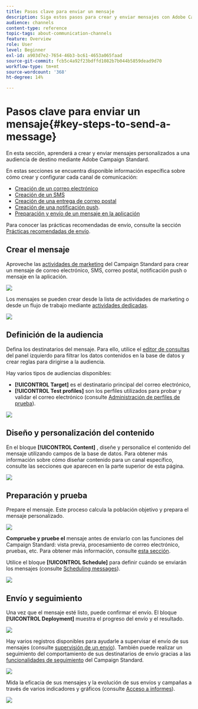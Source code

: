 ```yaml
---
title: Pasos clave para enviar un mensaje
description: Siga estos pasos para crear y enviar mensajes con Adobe Campaign.
audience: channels
content-type: reference
topic-tags: about-communication-channels
feature: Overview
role: User
level: Beginner
exl-id: a903d7e2-7654-46b3-bc61-4653a065faad
source-git-commit: fcb5c4a92f23bdffd1082b7b044b5859dead9d70
workflow-type: tm+mt
source-wordcount: '368'
ht-degree: 14%

---
```


# Pasos clave para enviar un mensaje{#key-steps-to-send-a-message}

En esta sección, aprenderá a crear y enviar mensajes personalizados a una audiencia de destino mediante Adobe Campaign Standard.

En estas secciones se encuentra disponible información específica sobre cómo crear y configurar cada canal de comunicación:

* [Creación de un correo electrónico](../../channels/using/creating-an-email.md)
* [Creación de un SMS](../../channels/using/creating-an-sms-message.md)
* [Creación de una entrega de correo postal](../../channels/using/creating-the-direct-mail.md)
* [Creación de una notificación push](../../channels/using/preparing-and-sending-a-push-notification.md).
* [Preparación y envío de un mensaje en la aplicación](../../channels/using/preparing-and-sending-an-in-app-message.md)

Para conocer las prácticas recomendadas de envío, consulte la sección [Prácticas recomendadas de envío](../../sending/using/delivery-best-practices.md).

## Crear el mensaje

Aproveche las [actividades de marketing](../../start/using/marketing-activities.md) del Campaign Standard para crear un mensaje de correo electrónico, SMS, correo postal, notificación push o mensaje en la aplicación.

![](assets/marketing-activities.png)

Los mensajes se pueden crear desde la lista de actividades de marketing o desde un flujo de trabajo mediante [actividades dedicadas](../../automating/using/about-channel-activities.md).

![](assets/steps-channel.png)

## Definición de la audiencia

Defina los destinatarios del mensaje. Para ello, utilice el [editor de consultas](../../automating/using/editing-queries.md) del panel izquierdo para filtrar los datos contenidos en la base de datos y crear reglas para dirigirse a la audiencia.

Hay varios tipos de audiencias disponibles:

* **[!UICONTROL Target]** es el destinatario principal del correo electrónico,
* **[!UICONTROL Test profiles]** son los perfiles utilizados para probar y validar el correo electrónico (consulte  [Administración de perfiles de prueba](../../audiences/using/managing-test-profiles.md)).

![](assets/steps-audience.png)

## Diseño y personalización del contenido

En el bloque **[!UICONTROL Content]** , diseñe y personalice el contenido del mensaje utilizando campos de la base de datos. Para obtener más información sobre cómo diseñar contenido para un canal específico, consulte las secciones que aparecen en la parte superior de esta página.

![](assets/steps-content.png)

## Preparación y prueba

[](../../sending/using/preparing-the-send.md) Prepare el mensaje. Este proceso calcula la población objetivo y prepara el mensaje personalizado.

![](assets/steps-prepare.png)

**Compruebe y pruebe el** mensaje antes de enviarlo con las funciones del Campaign Standard: vista previa, procesamiento de correo electrónico, pruebas, etc. Para obtener más información, consulte [esta sección](../../sending/using/previewing-messages.md).

Utilice el bloque **[!UICONTROL Schedule]** para definir cuándo se enviarán los mensajes (consulte [Scheduling messages](../../sending/using/about-scheduling-messages.md)).

![](assets/steps-schedule.png)

## Envío y seguimiento

Una vez que el mensaje esté listo, puede confirmar el envío. El bloque **[!UICONTROL Deployment]** muestra el progreso del envío y el resultado.

![](assets/steps-send.png)

Hay varios registros disponibles para ayudarle a supervisar el envío de sus mensajes (consulte [supervisión de un envío](../../sending/using/monitoring-a-delivery.md)). También puede realizar un seguimiento del comportamiento de sus destinatarios de envío gracias a las [funcionalidades de seguimiento](../../sending/using/tracking-messages.md) del Campaign Standard.

![](../../sending/using/assets/tracking_logs.png)

Mida la eficacia de sus mensajes y la evolución de sus envíos y campañas a través de varios indicadores y gráficos (consulte [Acceso a informes](../../reporting/using/about-dynamic-reports.md)).

![](assets/steps-reports.png)

